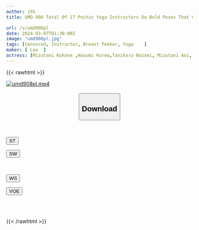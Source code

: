 ```yaml
---
author: j91
title: UMD-908 Total Of 17 Pochin Yoga Instructors Do Bold Poses That Give You A Glimpse Of Your Breasts, Sideways Glimpses, And Cleavage! !

url: /v/umd908pl
date: 2024-03-07T01:30:00Z
image: "umd908pl.jpg"
tags: [Censored, Instructor, Breast Peeker, Yoga	]
maker: [ Leo  ]
actress: [Mizutani Kokone ,Hasumi Kurea,Tanihara Nozomi, Mizutani Aoi, Ooishi Kaori, Nagisa Mitsuki, Fujimori Riho, Satsuki Ena, Hironaka Minami, Momonaga Sarina]
---
```



{{< rawhtml >}}

<div class="video" data-videoid="lxK8gWQ6qbFBqy">
    <a href="javascript:;">
        <img src="/v/umd908pl/umd908pl.jpg" width="WIDTH" height="HEIGHT" alt="umd908pl.mp4" loading="lazy">
    </a>
</div>

<script type="text/javascript" src="https://j91.asia/asset/on-demand-st.js"></script>

<br>
  <link rel="stylesheet" href="https://j91.asia/asset/bs5.css">
  
  <center>
  <button class="btn btn-primary" type="button" data-bs-toggle="collapse" data-bs-target=".multi-collapse" aria-expanded="false" aria-controls="multiCollapseExample1 multiCollapseExample2"><h2>Download</h2></button></center>
</p>
<div class="row">
  <div class="col">
    <div class="collapse multi-collapse" id="multiCollapseExample1">
      <div class="card card-body">
	      	      <br>
<div class="buttons">  
<p><a href="https://streamtape.to/v/lxK8gWQ6qbFBqy" target="_blank"><button class="btn-hover color-3"><i class="fa fa-download"></i> ST</button></a></p>
<p><a href="https://cdnwish.com/fhdplila7se0" target="_blank"><button class="btn-hover color-2"><i class="fa fa-download"></i> SW</button></a></p></div>
    </div>
  </div>
</div>
  <div class="col">
    <div class="collapse multi-collapse" id="multiCollapseExample2">
      <div class="card card-body">
	      <br>
<div class="buttons">
<p><a href="https://wolfstream.tv/4b6i5w93vu2u"><button class="btn-hover color-9"><i class="fa fa-download"></i> WS</button></a></p>
<p><a href="https://voe.sx/bytfyve8mnsd"><button class="btn-hover color-8"><i class="fa fa-download"></i> VOE</button></a></p></div>
<br><br>
      </div>
    </div>
  </div>
</div>

{{< /rawhtml >}}